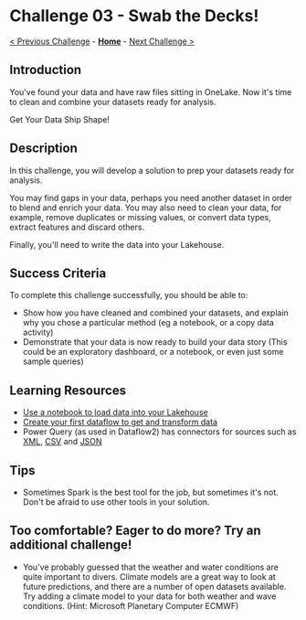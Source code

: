 # Challenge 03 - Swab the Decks!

[< Previous Challenge](./Challenge-02.md) - **[Home](../README.md)** - [Next Challenge >](./Challenge-04.md)

## Introduction

You've found your data and have raw files sitting in OneLake. Now it's time to clean and combine your datasets ready for analysis.

Get Your Data Ship Shape!

## Description

In this challenge, you will develop a solution to prep your datasets ready for analysis. 

You may find gaps in your data, perhaps you need another dataset in order to blend and enrich your data. You may also need to clean your data, for example, remove duplicates or missing values, or convert data types, extract features and discard others.

Finally, you'll need to write the data into your Lakehouse.

## Success Criteria

To complete this challenge successfully, you should be able to:

- Show how you have cleaned and combined your datasets, and explain why you chose a particular method (eg a notebook, or a copy data activity)
- Demonstrate that your data is now ready to build your data story (This could be an exploratory dashboard, or a notebook, or even just some sample queries)

## Learning Resources

- [Use a notebook to load data into your Lakehouse](https://learn.microsoft.com/en-us/fabric/data-engineering/lakehouse-notebook-load-data)
- [Create your first dataflow to get and transform data](https://learn.microsoft.com/en-us/fabric/data-factory/create-first-dataflow-gen2)
- Power Query (as used in Dataflow2) has connectors for sources such as [XML](https://learn.microsoft.com/en-us/power-query/connectors/xml), [CSV](https://learn.microsoft.com/en-us/power-query/connectors/text-csv) and [JSON](https://learn.microsoft.com/en-us/power-query/connectors/json)
  
## Tips

- Sometimes Spark is the best tool for the job, but sometimes it's not.  Don't be afraid to use other tools in your solution.

## Too comfortable?  Eager to do more?  Try an additional challenge!

- You've probably guessed that the weather and water conditions are quite important to divers. Climate models are a great way to look at future predictions, and there are a number of open datasets available. Try adding a climate model to your data for both weather and wave conditions. (Hint: Microsoft Planetary Computer ECMWF)
